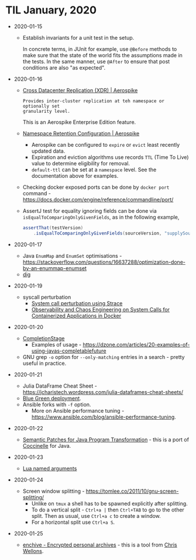 # TIL January, 2020

- 2020-01-15
  - Establish invariants for a unit test in the setup. 
    
    In concrete terms, in JUnit for example, use `@Before` methods to make sure
    that the state of the world fits the assumptions made in the tests. In the
    same manner, use `@After` to ensure that post conditions are also "as
    expected".

- 2020-01-16
  - [Cross Datacenter Replication (XDR) | Aerospike](https://www.aerospike.com/docs/operations/configure/cross-datacenter/)
    
    ```
    Provides inter-cluster replication at teh namespace or optionally set
    granularity level.
    ```
    
    This is an Aerospike Enterprise Edition feature.
  - [Namespace Retention Configuration | Aerospike](https://www.aerospike.com/docs/operations/configure/namespace/retention)
    - Aerospike can be configured to `expire` or `evict` least recently updated data.
    - Expiration and eviction algorithms use records `TTL` (Time To Live) value to determine eligibility for removal.
    - `default-ttl` can be set at a `namespace` level. See the documentation
      above for examples.
  - Checking docker exposed ports can be done by `docker port` command - <https://docs.docker.com/engine/reference/commandline/port/>
  - AssertJ test for equality ignoring fields can be done via `isEqualToComparingOnlyGivenFields`, as in the following example,
    
    ```java
    assertThat(testVersion)
        .isEqualToComparingOnlyGivenFields(sourceVersion, "supplySourceList", "name", "defaultSeatId");
    ```

- 2020-01-17
  - Java `EnumMap` and `EnumSet` optimisations - <https://stackoverflow.com/questions/16637288/optimization-done-by-an-enummap-enumset>
  - [dig](https://mediatemple.net/community/products/dv/204644130/understanding-the-dig-command)

- 2020-01-19
  - syscall perturbation
    - [System call perturbation using Strace](https://github.com/KTH/royal-chaos/blob/master/chaosorca/sysc/README.md)
    - [Observability and Chaos Engineering on System Calls for Containerized Applications in Docker](https://arxiv.org/pdf/1907.13039.pdf)

- 2020-01-20
  - [CompletionStage](https://docs.oracle.com/javase/8/docs/api/java/util/concurrent/CompletionStage.html)
    - Examples of usage - <https://dzone.com/articles/20-examples-of-using-javas-completablefuture>
  - GNU grep `-o` option for `--only-matching` entries in a search - pretty useful in practice.

- 2020-01-21
  - Julia DataFrame Cheat Sheet - <https://jcharistech.wordpress.com/julia-dataframes-cheat-sheets/>
  - [Blue Green deployment](https://docs.cloudfoundry.org/devguide/deploy-apps/blue-green.html).
  - Ansible forks with `-f` option.
    - More on Ansible performance tuning - <https://www.ansible.com/blog/ansible-performance-tuning>.

- 2020-01-22
  - [Semantic Patches for Java Program Transformation](https://doi.org/10.4230/LIPIcs.ECOOP.2019.22) - this is a port of [Coccinelle](http://coccinelle.lip6.fr/) for Java.

- 2020-01-23
  - [Lua named arguments](https://www.lua.org/pil/5.3.html)

- 2020-01-24
  - Screen window splitting - <https://tomlee.co/2011/10/gnu-screen-splitting/>
    - Unlike on `tmux` a shell has to be spawned explicitly after splitting.
    - To do a vertical split - `Ctrl+a |` then `Ctrl+TAB` to go to the other
      split. Then as usual, use `Ctrl+a c` to create a window.
    - For a horizontal split use `Ctrl+a S`.

- 2020-01-25
  - [enchive - Encrypted personal archives](https://github.com/skeeto/enchive) - this is a tool from [Chris Wellons](https://nullprogram.com/).
